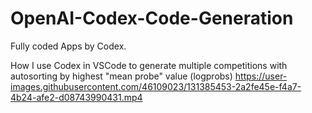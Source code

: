 # OpenAI-Codex-Code-Generation
Fully coded Apps by Codex.

How I use Codex in VSCode to generate multiple competitions with autosorting by highest "mean probe" value (logprobs)
https://user-images.githubusercontent.com/46109023/131385453-2a2fe45e-f4a7-4b24-afe2-d08743990431.mp4

